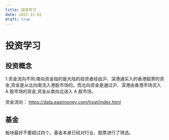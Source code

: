 ```yaml
---
title: 投资学习
date: 2022-11-02
draft: true
---
```


# 投资学习

## 投资概念

1.资金流向不同:南向资金指的是大陆的投资者经由沪、深港通买入的香港股票的资金,资金是从北向南流入港股市场的。而北向资金是通过沪、深港由香港市场流入 A 股市场的资金,资金从南向北进入 A 股市场。

资金流向： https://data.eastmoney.com/hsgt/index.html

## 基金

板块最好不要超过四个，基金本身已经对行业、股票进行了筛选。
